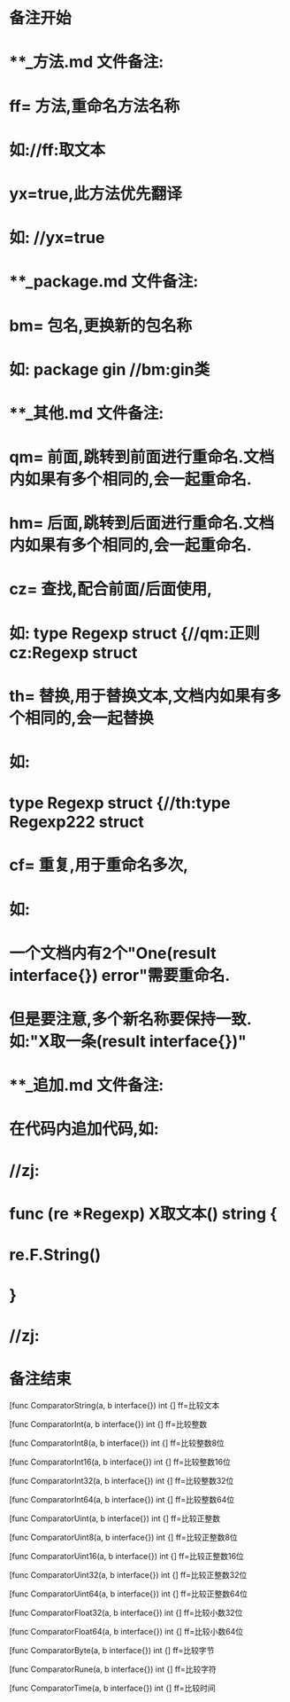 # 备注开始
# **_方法.md 文件备注:
# ff= 方法,重命名方法名称
# 如://ff:取文本
#
# yx=true,此方法优先翻译
# 如: //yx=true


# **_package.md 文件备注:
# bm= 包名,更换新的包名称 
# 如: package gin //bm:gin类


# **_其他.md 文件备注:
# qm= 前面,跳转到前面进行重命名.文档内如果有多个相同的,会一起重命名.
# hm= 后面,跳转到后面进行重命名.文档内如果有多个相同的,会一起重命名.
# cz= 查找,配合前面/后面使用,
# 如: type Regexp struct {//qm:正则 cz:Regexp struct
#
# th= 替换,用于替换文本,文档内如果有多个相同的,会一起替换
# 如:
# type Regexp struct {//th:type Regexp222 struct
#
# cf= 重复,用于重命名多次,
# 如: 
# 一个文档内有2个"One(result interface{}) error"需要重命名.
# 但是要注意,多个新名称要保持一致. 如:"X取一条(result interface{})"


# **_追加.md 文件备注:
# 在代码内追加代码,如:
# //zj:
# func (re *Regexp) X取文本() string { 
#    re.F.String()
# }
# //zj:
# 备注结束

[func ComparatorString(a, b interface{}) int {]
ff=比较文本

[func ComparatorInt(a, b interface{}) int {]
ff=比较整数

[func ComparatorInt8(a, b interface{}) int {]
ff=比较整数8位

[func ComparatorInt16(a, b interface{}) int {]
ff=比较整数16位

[func ComparatorInt32(a, b interface{}) int {]
ff=比较整数32位

[func ComparatorInt64(a, b interface{}) int {]
ff=比较整数64位

[func ComparatorUint(a, b interface{}) int {]
ff=比较正整数

[func ComparatorUint8(a, b interface{}) int {]
ff=比较正整数8位

[func ComparatorUint16(a, b interface{}) int {]
ff=比较正整数16位

[func ComparatorUint32(a, b interface{}) int {]
ff=比较正整数32位

[func ComparatorUint64(a, b interface{}) int {]
ff=比较正整数64位

[func ComparatorFloat32(a, b interface{}) int {]
ff=比较小数32位

[func ComparatorFloat64(a, b interface{}) int {]
ff=比较小数64位

[func ComparatorByte(a, b interface{}) int {]
ff=比较字节

[func ComparatorRune(a, b interface{}) int {]
ff=比较字符

[func ComparatorTime(a, b interface{}) int {]
ff=比较时间
